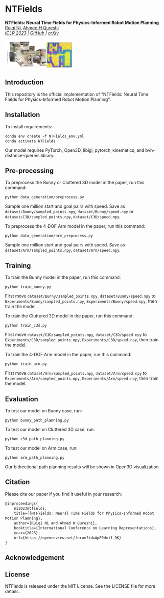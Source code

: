 # NTFields

**NTFields: Neural Time Fields for Physics-Informed Robot Motion Planning**
\
[Ruiqi Ni](https://ruiqini.github.io/),
[Ahmed H Qureshi](https://qureshiahmed.github.io/)
\
_[ICLR 2023](https://openreview.net/forum?id=ApF0dmi1_9K) |
[GitHub](https://github.com/ruiqini/NTFields) |
[arXiv](https://arxiv.org/abs/2210.00120)_

<img src="fig/fig.png" width="221" height="94">

## Introduction

This repository is the official implementation of "NTFields: Neural Time Fields for Physics-Informed Robot Motion Planning". 

## Installation

To install requirements:

```setup
conda env create -f NTFields_env.yml
conda activate NTFields
```

Our model requires PyTorch, Open3D, libigl, pytorch_kinematics, and bvh-distance-queries library.

## Pre-processing

To preprocess the Bunny or Cluttered 3D model in the paper, run this command:

```preprocess
python data_generation/preprocess.py 
```

Sample one million start and goal pairs with speed. Save as `dataset/Bunny/sampled_points.npy`, `dataset/Bunny/speed.npy` or `dataset/C3D/sampled_points.npy`, `dataset/C3D/speed.npy`.

To preprocess the 4-DOF Arm model in the paper, run this command:

```preprocess
python data_generation/arm_preprocess.py 
```

Sample one million start and goal pairs with speed. Save as `dataset/Arm/sampled_points.npy`, `dataset/Arm/speed.npy`.

## Training

To train the Bunny model in the paper, run this command:

```train
python train_bunny.py 
```

First move `dataset/Bunny/sampled_points.npy`, `dataset/Bunny/speed.npy` to `Experiments/Bunny/sampled_points.npy`, `Experiments/Bunny/speed.npy`, then train the model.

To train the Cluttered 3D model in the paper, run this command:

```train
python train_c3d.py 
```

First move `dataset/C3D/sampled_points.npy`, `dataset/C3D/speed.npy` to `Experiments/C3D/sampled_points.npy`, `Experiments/C3D/speed.npy`, then train the model.

To train the 4-DOF Arm model in the paper, run this command:

```train
python train_arm.py 
```

First move `dataset/Arm/sampled_points.npy`, `dataset/Arm/speed.npy` to `Experiments/Arm/sampled_points.npy`, `Experiments/Arm/speed.npy`, then train the model.

## Evaluation

To test our model on Bunny case, run:

```eval
python bunny_path_planning.py 
```

To test our model on Cluttered 3D case, run:

```eval
python c3d_path_planning.py 
```

To test our model on Arm case, run:

```eval
python arm_path_planning.py 
```

Our bidrectional path planning results will be shown in Open3D visualization


## Citation

Please cite our paper if you find it useful in your research:

```
@inproceedings{
    ni2023ntfields,
    title={{NTF}ields: Neural Time Fields for Physics-Informed Robot Motion Planning},
    author={Ruiqi Ni and Ahmed H Qureshi},
    booktitle={International Conference on Learning Representations},
    year={2023},
    url={https://openreview.net/forum?id=ApF0dmi1_9K}
}
```

## Acknowledgement



## License

NTFields is released under the MIT License. See the LICENSE file for more details.


